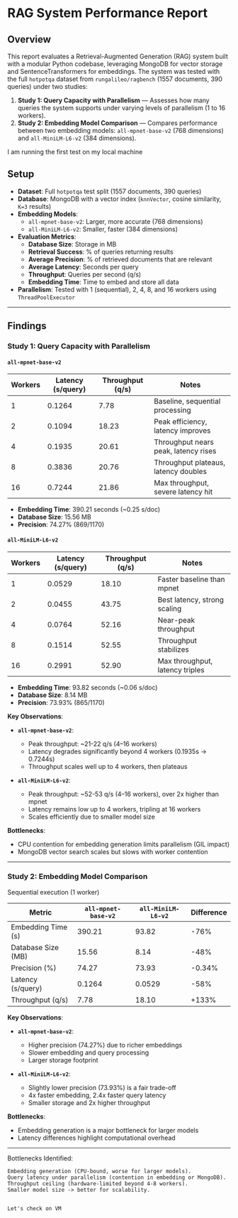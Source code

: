 # RAG System Performance Report

## Overview
This report evaluates a Retrieval-Augmented Generation (RAG) system built with a modular Python codebase, leveraging MongoDB for vector storage and SentenceTransformers for embeddings. The system was tested with the full `hotpotqa` dataset from `rungalileo/ragbench` (1557 documents, 390 queries) under two studies:

1. **Study 1: Query Capacity with Parallelism** — Assesses how many queries the system supports under varying levels of parallelism (1 to 16 workers).
2. **Study 2: Embedding Model Comparison** — Compares performance between two embedding models: `all-mpnet-base-v2` (768 dimensions) and `all-MiniLM-L6-v2` (384 dimensions).

I am running the first test on my local machine 

## Setup

- **Dataset**: Full `hotpotqa` test split (1557 documents, 390 queries)
- **Database**: MongoDB with a vector index (`knnVector`, cosine similarity, `K=3` results)
- **Embedding Models**:
  - `all-mpnet-base-v2`: Larger, more accurate (768 dimensions)
  - `all-MiniLM-L6-v2`: Smaller, faster (384 dimensions)
- **Evaluation Metrics**:
  - **Database Size**: Storage in MB
  - **Retrieval Success**: % of queries returning results
  - **Average Precision**: % of retrieved documents that are relevant
  - **Average Latency**: Seconds per query
  - **Throughput**: Queries per second (q/s)
  - **Embedding Time**: Time to embed and store all data
- **Parallelism**: Tested with 1 (sequential), 2, 4, 8, and 16 workers using `ThreadPoolExecutor`

---

## Findings

### Study 1: Query Capacity with Parallelism

#### `all-mpnet-base-v2`

| Workers | Latency (s/query) | Throughput (q/s) | Notes                          |
|---------|-------------------|------------------|--------------------------------|
| 1       | 0.1264            | 7.78             | Baseline, sequential processing |
| 2       | 0.1094            | 18.23            | Peak efficiency, latency improves |
| 4       | 0.1935            | 20.61            | Throughput nears peak, latency rises |
| 8       | 0.3836            | 20.76            | Throughput plateaus, latency doubles |
| 16      | 0.7244            | 21.86            | Max throughput, severe latency hit |

- **Embedding Time**: 390.21 seconds (~0.25 s/doc)  
- **Database Size**: 15.56 MB  
- **Precision**: 74.27% (869/1170)

#### `all-MiniLM-L6-v2`

| Workers | Latency (s/query) | Throughput (q/s) | Notes                          |
|---------|-------------------|------------------|--------------------------------|
| 1       | 0.0529            | 18.10            | Faster baseline than mpnet     |
| 2       | 0.0455            | 43.75            | Best latency, strong scaling   |
| 4       | 0.0764            | 52.16            | Near-peak throughput           |
| 8       | 0.1514            | 52.55            | Throughput stabilizes          |
| 16      | 0.2991            | 52.90            | Max throughput, latency triples|

- **Embedding Time**: 93.82 seconds (~0.06 s/doc)  
- **Database Size**: 8.14 MB  
- **Precision**: 73.93% (865/1170)

**Key Observations**:

- **`all-mpnet-base-v2`**:
  - Peak throughput: ~21-22 q/s (4–16 workers)
  - Latency degrades significantly beyond 4 workers (0.1935s → 0.7244s)
  - Throughput scales well up to 4 workers, then plateaus

- **`all-MiniLM-L6-v2`**:
  - Peak throughput: ~52-53 q/s (4–16 workers), over 2x higher than mpnet
  - Latency remains low up to 4 workers, tripling at 16 workers
  - Scales efficiently due to smaller model size

**Bottlenecks**:

- CPU contention for embedding generation limits parallelism (GIL impact)
- MongoDB vector search scales but slows with worker contention

---

### Study 2: Embedding Model Comparison

Sequential execution (1 worker)

| Metric                | `all-mpnet-base-v2` | `all-MiniLM-L6-v2` | Difference |
|-----------------------|---------------------|---------------------|------------|
| Embedding Time (s)    | 390.21              | 93.82               | -76%       |
| Database Size (MB)    | 15.56               | 8.14                | -48%       |
| Precision (%)         | 74.27               | 73.93               | -0.34%     |
| Latency (s/query)     | 0.1264              | 0.0529              | -58%       |
| Throughput (q/s)      | 7.78                | 18.10               | +133%      |

**Key Observations**:

- **`all-mpnet-base-v2`**:
  - Higher precision (74.27%) due to richer embeddings
  - Slower embedding and query processing
  - Larger storage footprint

- **`all-MiniLM-L6-v2`**:
  - Slightly lower precision (73.93%) is a fair trade-off
  - 4x faster embedding, 2.4x faster query latency
  - Smaller storage and 2x higher throughput

**Bottlenecks**:

- Embedding generation is a major bottleneck for larger models
- Latency differences highlight computational overhead

---

Bottlenecks Identified:

    Embedding generation (CPU-bound, worse for larger models).
    Query latency under parallelism (contention in embedding or MongoDB).
    Throughput ceiling (hardware-limited beyond 4-8 workers).
    Smaller model size -> better for scalability. 


    Let's check on VM 